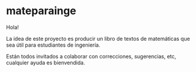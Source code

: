 # mateparainge 

Hola!

La idea de este proyecto es producir un libro de textos de matemáticas 
que sea útil para estudiantes de ingeniería.

Están todos invitados a colaborar con correcciones, sugerencias, etc, 
cualquier ayuda es bienvendida.

